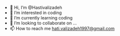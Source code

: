 - 👋 Hi, I’m @Hastivalizadeh
- 👀 I’m interested in coding
- 🌱 I’m currently learning coding
- 💞️ I’m looking to collaborate on ...
- 📫 How to reach me hati.valizadeh1997@gmail.com

<!---
Hastivalizadeh/Hastivalizadeh is a ✨ special ✨ repository because its `README.md` (this file) appears on your GitHub profile.
You can click the Preview link to take a look at your changes.
--->
